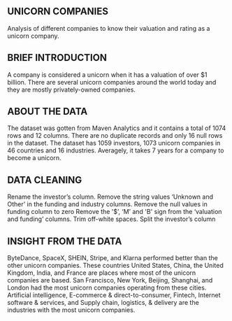 ## UNICORN COMPANIES
Analysis of different companies to know their valuation and rating as a unicorn company.

## BRIEF INTRODUCTION
A company is considered a unicorn when it has a valuation of over $1 billion. There are several unicorn companies around the world today and they are mostly privately-owned companies.

## ABOUT THE DATA
The dataset was gotten from Maven Analytics and it contains a total of 1074 rows and 12 columns. There are no duplicate records and only 16 null rows in the dataset. The dataset has 1059 investors, 1073 unicorn companies in 46 countries and 16 industries. Averagely, it takes 7 years for a company to become a unicorn.

## DATA CLEANING 
Rename the investor’s column.
Remove the string values ‘Unknown and Other’ in the funding and industry columns. 
Remove the null values in funding column to zero
Remove the '$’, ‘M’ and 'B' sign from the ‘valuation and funding’ columns.
Trim off-white spaces.
Split the investor’s column

## INSIGHT FROM THE DATA
ByteDance, SpaceX, SHEIN, Stripe, and Klarna performed better than the other unicorn companies.
These countries United States, China, the United Kingdom, India, and France are places where most of the unicorn companies are based.
San Francisco, New York, Beijing, Shanghai, and London had the most unicorn companies operating from these cities.
Artificial intelligence, E-commerce & direct-to-consumer, Fintech, Internet software & services, and Supply chain, logistics, & delivery are the industries with the most unicorn companies.
 
